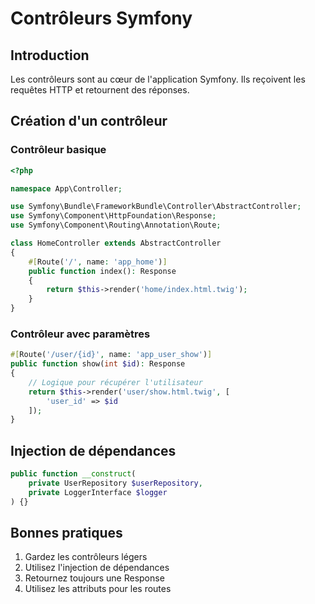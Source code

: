 # Contrôleurs Symfony

## Introduction

Les contrôleurs sont au cœur de l'application Symfony. Ils reçoivent les requêtes HTTP et retournent des réponses.

## Création d'un contrôleur

### Contrôleur basique

```php
<?php

namespace App\Controller;

use Symfony\Bundle\FrameworkBundle\Controller\AbstractController;
use Symfony\Component\HttpFoundation\Response;
use Symfony\Component\Routing\Annotation\Route;

class HomeController extends AbstractController
{
    #[Route('/', name: 'app_home')]
    public function index(): Response
    {
        return $this->render('home/index.html.twig');
    }
}
```

### Contrôleur avec paramètres

```php
#[Route('/user/{id}', name: 'app_user_show')]
public function show(int $id): Response
{
    // Logique pour récupérer l'utilisateur
    return $this->render('user/show.html.twig', [
        'user_id' => $id
    ]);
}
```

## Injection de dépendances

```php
public function __construct(
    private UserRepository $userRepository,
    private LoggerInterface $logger
) {}
```

## Bonnes pratiques

1. Gardez les contrôleurs légers
2. Utilisez l'injection de dépendances
3. Retournez toujours une Response
4. Utilisez les attributs pour les routes
